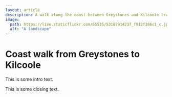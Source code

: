 ```yaml
---
layout: article
description: A walk along the coast between Greystones and Kilcoole train stations
image:
  path: https://live.staticflickr.com/65535/53187914237_f912f386c1_c.jpg
  alt: "A landscape"
---
```

# Coast walk from Greystones to Kilcoole 

This is some intro text. 

This is some closing text.


